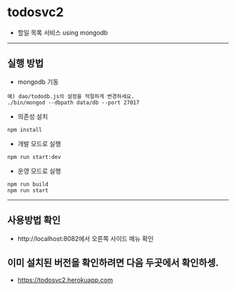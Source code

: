 # todosvc2 
* 할일 목록 서비스 using mongodb
---------------------------------------
## 실행 방법
* mongodb 기동
~~~
예) dao/tododb.js의 설정을 적절하게 변경하세요.
./bin/mongod --dbpath data/db --port 27017
~~~

* 의존성 설치
~~~
npm install
~~~
* 개발 모드로 실행
~~~
npm run start:dev
~~~
* 운영 모드로 실행
~~~
npm run build
npm run start
~~~
----------------------------------------

## 사용방법 확인
* http://localhost:8082에서 오른쪽 사이드 메뉴 확인

## 이미 설치된 버전을 확인하려면 다음 두곳에서 확인하셍.
* https://todosvc2.herokuapp.com


